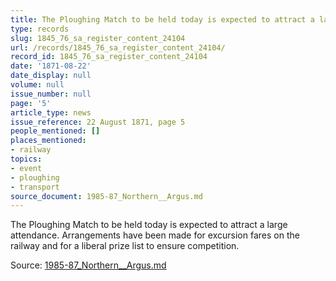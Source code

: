 ```yaml
---
title: The Ploughing Match to be held today is expected to attract a large attendance
type: records
slug: 1845_76_sa_register_content_24104
url: /records/1845_76_sa_register_content_24104/
record_id: 1845_76_sa_register_content_24104
date: '1871-08-22'
date_display: null
volume: null
issue_number: null
page: '5'
article_type: news
issue_reference: 22 August 1871, page 5
people_mentioned: []
places_mentioned:
- railway
topics:
- event
- ploughing
- transport
source_document: 1985-87_Northern__Argus.md
---
```


The Ploughing Match to be held today is expected to attract a large attendance.  Arrangements have been made for excursion fares on the railway and for a liberal prize list to ensure competition.

Source: [1985-87_Northern__Argus.md](/downloads/markdown/1985-87_Northern__Argus.md)
